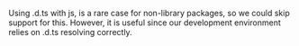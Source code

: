 Using .d.ts with js, is a rare case for non-library packages, so we could skip support for this.
However, it is useful since our development environment relies on .d.ts resolving correctly.
